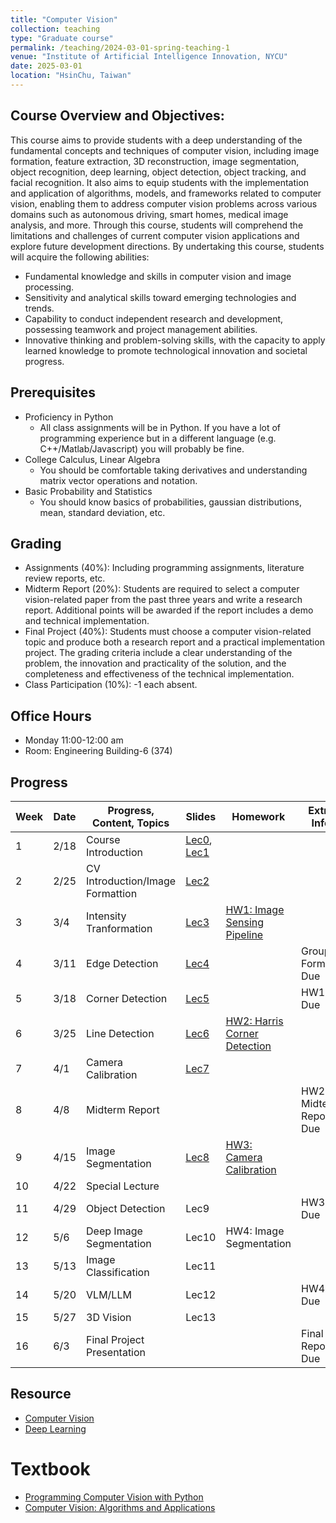 ```yaml
---
title: "Computer Vision"
collection: teaching
type: "Graduate course"
permalink: /teaching/2024-03-01-spring-teaching-1
venue: "Institute of Artificial Intelligence Innovation, NYCU"
date: 2025-03-01
location: "HsinChu, Taiwan"
---
```


## Course Overview and Objectives:
This course aims to provide students with a deep understanding of the fundamental concepts and techniques of computer vision, including image formation, feature extraction, 3D reconstruction, image segmentation, object recognition, deep learning, object detection, object tracking, and facial recognition. It also aims to equip students with the implementation and application of algorithms, models, and frameworks related to computer vision, enabling them to address computer vision problems across various domains such as autonomous driving, smart homes, medical image analysis, and more. Through this course, students will comprehend the limitations and challenges of current computer vision applications and explore future development directions. By undertaking this course, students will acquire the following abilities:
* Fundamental knowledge and skills in computer vision and image processing.
* Sensitivity and analytical skills toward emerging technologies and trends.
* Capability to conduct independent research and development, possessing teamwork and project management abilities.
* Innovative thinking and problem-solving skills, with the capacity to apply learned knowledge to promote technological innovation and societal progress.

## Prerequisites
* Proficiency in Python
  * All class assignments will be in Python. If you have a lot of programming experience but in a different language (e.g. C++/Matlab/Javascript) you will probably be fine.
* College Calculus, Linear Algebra
  * You should be comfortable taking derivatives and understanding matrix vector operations and notation.
* Basic Probability and Statistics
  * You should know basics of probabilities, gaussian distributions, mean, standard deviation, etc.


## Grading
* Assignments (40%): Including programming assignments, literature review reports, etc.
* Midterm Report (20%): Students are required to select a computer vision-related paper from the past three years and write a research report. Additional points will be awarded if the report includes a demo and technical implementation.
* Final Project (40%): Students must choose a computer vision-related topic and produce both a research report and a practical implementation project. The grading criteria include a clear understanding of the problem, the innovation and practicality of the solution, and the completeness and effectiveness of the technical implementation.
* Class Participation (10%): -1 each absent.

## Office Hours
* Monday 11:00-12:00 am
* Room: Engineering Building-6 (374)


## Progress

| Week | Date       | Progress, Content, Topics         | Slides           | Homework | Extra Info |
|------|------------|-----------------------------------|------------------|----------|------------|
| 1    | 2/18       | Course Introduction | [Lec0](https://drive.google.com/uc?export=view&id=1s4_PTH4wTaZ6IJd5FHNUbeWCKYSai2RB), [Lec1](https://drive.google.com/uc?export=view&id=1Cr5gqdcqc62P26D48pt3KTpQm5robGi2) |          |            |
| 2    | 2/25       | CV Introduction/Image Formattion | [Lec2](https://drive.google.com/uc?export=view&id=1irSijxeFDStSOdRQbHK2jyWkeKWnwbbO) |          |          |
| 3    | 3/4        | Intensity Tranformation | [Lec3](https://drive.google.com/uc?export=view&id=1-t36X9GqlvFeUtpJnG5-X14dqgo3Udab) | [HW1: Image Sensing Pipeline](https://github.com/Rossi-Laboratory/Course-Lectures/blob/main/Computer%20Vision/Assignment1/Image%20Sensing%20Pipeline.md) |            |
| 4    | 3/11       | Edge Detection | [Lec4](https://drive.google.com/uc?export=view&id=1FEV0HP5DHu2gY58H0-AU2WHpE57LCdgk) |          | Group Form Due |
| 5    | 3/18       | Corner Detection | [Lec5](https://drive.google.com/uc?export=view&id=16GKUUASBdXz51ESZI_vhyG8vAZ7UnB1g) |          | HW1 Due |
| 6    | 3/25       | Line Detection | [Lec6](https://drive.google.com/uc?export=view&id=1XdnxBQVSLEc3tH2QkayspxgtQYrlIcUZ) | [HW2: Harris Corner Detection](https://github.com/Rossi-Laboratory/Course-Lectures/tree/main/Computer%20Vision/Assignment2) |          |
| 7    | 4/1        | Camera Calibration | [Lec7](https://drive.google.com/uc?export=view&id=1ZY8Ed7wc4v94sDFKKAxV6eECC-Nu3olF) |          |          |
| 8    | 4/8        | Midterm Report |          |          | HW2 & Midterm Report Due |
| 9    | 4/15       | Image Segmentation | [Lec8](https://drive.google.com/file/d/1YFyVYZN4iXiU-17Eemh5tngAehFkYhZj/view?usp=sharing) | [HW3: Camera Calibration](https://github.com/Rossi-Laboratory/Course-Lectures/tree/main/Computer%20Vision/Assignment3) |            |
| 10   | 4/22       | Special Lecture |          |          |            |
| 11   | 4/29       | Object Detection | Lec9 |          | HW3 Due |
| 12   | 5/6        | Deep Image Segmentation | Lec10 | HW4: Image Segmentation |            |
| 13   | 5/13       | Image Classification | Lec11 |          |            |
| 14   | 5/20       | VLM/LLM | Lec12 |          | HW4 Due |
| 15   | 5/27       | 3D Vision | Lec13 |          |            |
| 16   | 6/3        | Final Project Presentation |          |          | Final Report Due |

## Resource
* [Computer Vision](https://github.com/jbhuang0604/awesome-computer-vision)
* [Deep Learning](https://github.com/ChristosChristofidis/awesome-deep-learning)

# Textbook
* [Programming Computer Vision with Python](https://www.amazon.com/Programming-Computer-Vision-Python-algorithms/dp/1449316549)
* [Computer Vision: Algorithms and Applications](http://szeliski.org/Book/)

